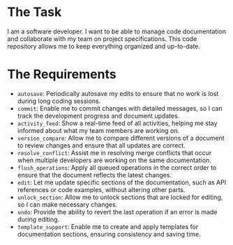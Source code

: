 # The Task

I am a software developer. I want to be able to manage code documentation and collaborate with my team on project specifications. This code repository allows me to keep everything organized and up-to-date.

# The Requirements

* `autosave`: Periodically autosave my edits to ensure that no work is lost during long coding sessions.
* `commit`: Enable me to commit changes with detailed messages, so I can track the development progress and document updates.
* `activity_feed`: Show a real-time feed of all activities, helping me stay informed about what my team members are working on.
* `version_compare`: Allow me to compare different versions of a document to review changes and ensure that all updates are correct.
* `resolve_conflict`: Assist me in resolving merge conflicts that occur when multiple developers are working on the same documentation.
* `flush_operations`: Apply all queued operations in the correct order to ensure that the document reflects the latest changes.
* `edit`: Let me update specific sections of the documentation, such as API references or code examples, without altering other parts.
* `unlock_section`: Allow me to unlock sections that are locked for editing, so I can make necessary changes.
* `undo`: Provide the ability to revert the last operation if an error is made during editing.
* `template_support`: Enable me to create and apply templates for documentation sections, ensuring consistency and saving time.

